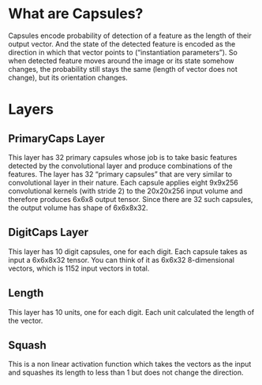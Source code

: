 # What are Capsules?

Capsules encode probability of detection of a feature as the length of their output vector. And the state of the detected feature is encoded as the direction in which that vector points to (“instantiation parameters”). So when detected feature moves around the image or its state somehow changes, the probability still stays the same (length of vector does not change), but its orientation changes.

# Layers

## PrimaryCaps Layer
This layer has 32 primary capsules whose job is to take basic features detected by the convolutional layer and produce combinations of the features. The layer has 32 “primary capsules” that are very similar to convolutional layer in their nature. Each capsule applies eight 9x9x256 convolutional kernels (with stride 2) to the 20x20x256 input volume and therefore produces 6x6x8 output tensor. Since there are 32 such capsules, the output volume has shape of 6x6x8x32.

## DigitCaps Layer
This layer has 10 digit capsules, one for each digit. Each capsule takes as input a 6x6x8x32 tensor. You can think of it as 6x6x32 8-dimensional vectors, which is 1152 input vectors in total.

## Length
This layer has 10 units, one for each digit. Each unit calculated the length of the vector.

## Squash
This is a non linear activation function which takes the vectors as the input and squashes its length to less than 1 but does not change the direction.
